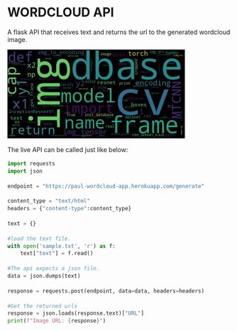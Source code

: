 # WORDCLOUD API

A flask API that receives text and returns the url to the generated wordcloud image.

![sample](https://github.com/Yodeman/iqube_projects/blob/main/flask_wordcloud/sample.jpg)

The live API can be called just like below:
``` python
import requests
import json

endpoint = "https://paul-wordcloud-app.herokuapp.com/generate"

content_type = "text/html"
headers = {"content-type":content_type}

text = {}

#load the text file.
with open('sample.txt', 'r') as f:
    text["text"] = f.read()

#The api expects a json file.    
data = json.dumps(text)

response = requests.post(endpoint, data=data, headers=headers)

#Get the returned urls
response = json.loads(response.text)["URL"]
print(f"Image URL: {response}")
```
